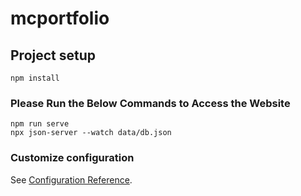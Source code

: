 # mcportfolio

## Project setup
```
npm install
```

### Please Run the Below Commands to Access the Website
```
npm run serve
npx json-server --watch data/db.json
```
### Customize configuration
See [Configuration Reference](https://cli.vuejs.org/config/).
